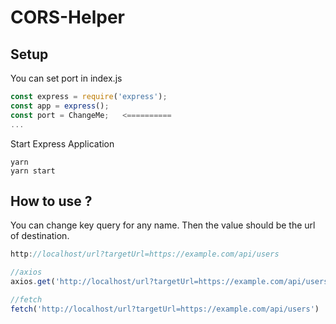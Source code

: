 # CORS-Helper
## Setup
You can set port in index.js
```js
const express = require('express');
const app = express();
const port = ChangeMe;   <==========
...
```
Start Express Application
```
yarn
yarn start
```

## How to use ?
You can change key query for any name. Then the value should be the url of destination.
```js
http://localhost/url?targetUrl=https://example.com/api/users

//axios
axios.get('http://localhost/url?targetUrl=https://example.com/api/users')

//fetch
fetch('http://localhost/url?targetUrl=https://example.com/api/users')

```